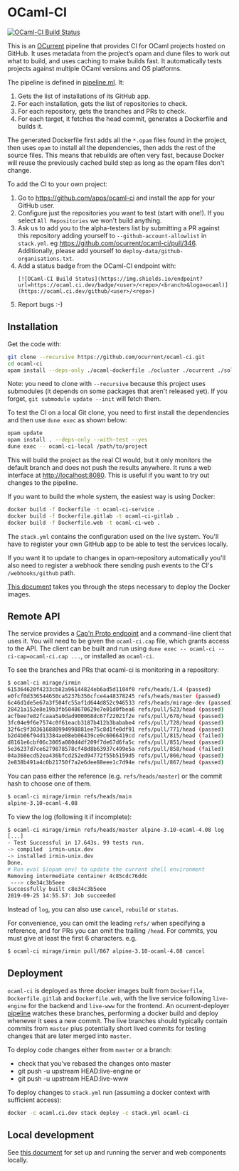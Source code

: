 # OCaml-CI

[![OCaml-CI Build Status](https://img.shields.io/endpoint?url=https%3A%2F%2Focaml.ci.dev%2Fbadge%2Focurrent%2Focaml-ci%2Fmaster&logo=ocaml)](https://ocaml.ci.dev/github/ocurrent/ocaml-ci)

This is an [OCurrent][] pipeline that provides CI for OCaml projects hosted on GitHub.
It uses metadata from the project’s opam and dune files to work out what to build,
and uses caching to make builds fast. It automatically tests projects against
multiple OCaml versions and OS platforms.

The pipeline is defined in [pipeline.ml][]. It:

1. Gets the list of installations of its GitHub app.
2. For each installation, gets the list of repositories to check.
3. For each repository, gets the branches and PRs to check.
4. For each target, it fetches the head commit, generates a Dockerfile and builds it.

The generated Dockerfile first adds all the `*.opam` files found in the project,
then uses `opam` to install all the dependencies, then adds the rest of the source
files. This means that rebuilds are often very fast, because Docker will reuse the
previously cached build step as long as the opam files don't change.

To add the CI to your own project:

1. Go to https://github.com/apps/ocaml-ci and install the app for your GitHub user.
2. Configure just the repositories you want to test (start with one!). If you select `All Repositories` we won't build anything.
3. Ask us to add you to the alpha-testers list by submitting a PR against this
   repository adding yourself to `--github-account-allowlist` in `stack.yml`. eg https://github.com/ocurrent/ocaml-ci/pull/346. Additionally, please add yourself to `deploy-data/github-organisations.txt`.
4. Add a status badge from the OCaml-CI endpoint with:
   ```
   [![OCaml-CI Build Status](https://img.shields.io/endpoint?url=https://ocaml.ci.dev/badge/<user>/<repo>/<branch>&logo=ocaml)](https://ocaml.ci.dev/github/<user>/<repo>)
   ```
5. Report bugs :-)

## Installation

Get the code with:

```sh
git clone --recursive https://github.com/ocurrent/ocaml-ci.git
cd ocaml-ci
opam install --deps-only ./ocaml-dockerfile ./ocluster ./ocurrent ./solver-service .
```

Note: you need to clone with `--recursive` because this project uses submodules
(it depends on some packages that aren't released yet).
If you forget, `git submodule update --init` will fetch them.

To test the CI on a local Git clone, you need to first install the
dependencies and then use `dune exec` as shown below:

```sh
opam update
opam install . --deps-only --with-test --yes
dune exec -- ocaml-ci-local /path/to/project
```

This will build the project as the real CI would,
but it only monitors the default branch and does not push the results anywhere.
It runs a web interface at <http://localhost:8080>.
This is useful if you want to try out changes to the pipeline.

If you want to build the whole system, the easiest way is using Docker:

```sh
docker build -f Dockerfile -t ocaml-ci-service .
docker build -f Dockerfile.gitlab -t ocaml-ci-gitlab .
docker build -f Dockerfile.web -t ocaml-ci-web .
```

The `stack.yml` contains the configuration used on the live system.
You'll have to register your own GitHub app to be able to test the services locally.

If you want it to update to changes in opam-repository automatically you'll also need
to register a webhook there sending push events to the CI's `/webhooks/github` path.

[This document](doc/docker-deployment.md) takes you through the steps
necessary to deploy the Docker images.

## Remote API

The service provides a [Cap'n Proto endpoint][capnp-api] and a command-line client that uses it.
You will need to be given the `ocaml-ci.cap` file, which grants access to the API.
The client can be built and run using `dune exec -- ocaml-ci --ci-cap=ocaml-ci.cap ...`, or
installed as `ocaml-ci`.

To see the branches and PRs that ocaml-ci is monitoring in a repository:

```bash
$ ocaml-ci mirage/irmin
615364620f4233cb82a96144824eb6ad5d1104f0 refs/heads/1.4 (passed)
e0fcf0d336544650ca5237b356cfce4a48378245 refs/heads/master (passed)
6c46d1de5e67a3f504fc55af1d644d852c946533 refs/heads/mirage-dev (passed)
28421a152e8e19b3fb5048670629e7e01d0fbea6 refs/pull/523/head (passed)
acfbee7e82fcaaa5a0dad900068dc67f22021f2e refs/pull/678/head (passed)
3fc04e9f6e7574c0f61eacb3187b412b3bababe4 refs/pull/728/head (passed)
32f6c9f303616880994998881ee75c8d1fe0df91 refs/pull/771/head (passed)
b2d4b06f94d13384ae08eb06439ce9c6066419cd refs/pull/815/head (failed)
d8161e6cbf06c3005a080d4df209f7de67d6fa5c refs/pull/851/head (passed)
5e36237d7ce6279878578cf48d8b63937c499e5a refs/pull/858/head (failed)
04a368ecd52ea436bfcd252ed94772f55b5159d5 refs/pull/866/head (passed)
2e838b491a4c0b21750f7a2e6dee88eee1c7d94e refs/pull/867/head (passed)
```

You can pass either the reference (e.g. `refs/heads/master`) or the commit hash to choose one of them.

```bash
$ ocaml-ci mirage/irmin refs/heads/main
alpine-3.10-ocaml-4.08
```

To view the log (following it if incomplete):

```bash
$ ocaml-ci mirage/irmin refs/heads/master alpine-3.10-ocaml-4.08 log
[...]
- Test Successful in 17.643s. 99 tests run.
-> compiled  irmin-unix.dev
-> installed irmin-unix.dev
Done.
# Run eval $(opam env) to update the current shell environment
Removing intermediate container 4c85cdc76ddc
 ---> c8e34c3b5eee
Successfully built c8e34c3b5eee
2019-09-25 14:55.57: Job succeeded
```

Instead of `log`, you can also use `cancel`, `rebuild` or `status`.

For convenience, you can omit the leading `refs/` when specifying a reference,
and for PRs you can omit the trailing `/head`. For commits, you must give at
least the first 6 characters. e.g.

```bash
$ ocaml-ci mirage/irmin pull/867 alpine-3.10-ocaml-4.08 cancel
```

## Deployment

`ocaml-ci` is deployed as three docker images built from `Dockerfile`, `Dockerfile.gitlab` and `Dockerfile.web`, with
the live service following `live-engine` for the backend and `live-www` for the frontend.
An ocurrent-deployer [pipeline](deploy.ci3.ocamllabs.io) watches these branches, performing a docker build
and deploy whenever it sees a new commit. The live branches should typically contain commits from `master` plus potentially
short lived commits for testing changes that are later merged into `master`.

To deploy code changes either from `master` or a branch:
 * check that you've rebased the changes onto master
 * git push -u upstream HEAD:live-engine or
 * git push -u upstream HEAD:live-www

To deploy changes to `stack.yml` run (assuming a docker context with sufficient access):

``` bash
docker -c ocaml.ci.dev stack deploy -c stack.yml ocaml-ci
```
## Local development

See [this document](doc/dev.md) for set up and running the server and web components locally.

[OCurrent]: https://github.com/ocurrent/ocurrent
[pipeline.ml]: https://github.com/ocurrent/ocaml-ci/blob/master/service/pipeline.ml
[capnp-api]: https://github.com/ocurrent/ocaml-ci/blob/master/api/schema.capnp

